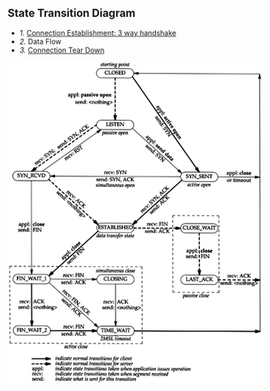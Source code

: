 ## State Transition Diagram
- *1.* [Connection Establishment: 3 way handshake]()
- *2.* Data Flow
- *3.* [Connection Tear Down]()

<img src=TCP_State_Diagram.gif width=700 />
